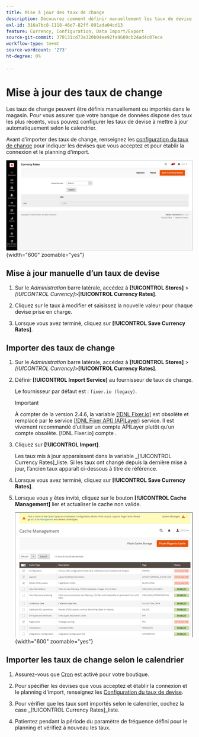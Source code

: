 ```yaml
---
title: Mise à jour des taux de change
description: Découvrez comment définir manuellement les taux de devise ou les importer dans votre boutique.
exl-id: 316a7bc8-1118-46e7-82ff-891ada04cd13
feature: Currency, Configuration, Data Import/Export
source-git-commit: 370131cd73a320b04ee92fa9609cb24ad4c07eca
workflow-type: tm+mt
source-wordcount: '273'
ht-degree: 0%

---
```


# Mise à jour des taux de change

Les taux de change peuvent être définis manuellement ou importés dans le magasin. Pour vous assurer que votre banque de données dispose des taux les plus récents, vous pouvez configurer les taux de devise à mettre à jour automatiquement selon le calendrier.

Avant d’importer des taux de change, renseignez les [configuration du taux de change](currency-configuration.md) pour indiquer les devises que vous acceptez et pour établir la connexion et le planning d&#39;import.

![Taux de change](./assets/stores-currency-rate-update.png){width="600" zoomable="yes"}

## Mise à jour manuelle d’un taux de devise

1. Sur le _Administration_ barre latérale, accédez à **[!UICONTROL Stores]** > _[!UICONTROL Currency]_>**[!UICONTROL Currency Rates]**.

1. Cliquez sur le taux à modifier et saisissez la nouvelle valeur pour chaque devise prise en charge.

1. Lorsque vous avez terminé, cliquez sur **[!UICONTROL Save Currency Rates]**.

## Importer des taux de change

1. Sur le _Administration_ barre latérale, accédez à **[!UICONTROL Stores]** > _[!UICONTROL Currency]_>**[!UICONTROL Currency Rates]**.

1. Définir **[!UICONTROL Import Service]** au fournisseur de taux de change.

   Le fournisseur par défaut est : `fixer.io (legacy)`.

   >[!IMPORTANT]
   >
   >À compter de la version 2.4.6, la variable [[!DNL Fixer.io]](https://fixer.io/) est obsolète et remplacé par le service [[!DNL Fixer API] (APILayer)](https://apilayer.com/marketplace/fixer-api) service. Il est vivement recommandé d’utiliser un compte APILayer plutôt qu’un compte obsolète. [!DNL Fixer.io] compte .

1. Cliquez sur **[!UICONTROL Import]**.

   Les taux mis à jour apparaissent dans la variable _[!UICONTROL Currency Rates]_liste. Si les taux ont changé depuis la dernière mise à jour, l’ancien taux apparaît ci-dessous à titre de référence.

1. Lorsque vous avez terminé, cliquez sur **[!UICONTROL Save Currency Rates]**.

1. Lorsque vous y êtes invité, cliquez sur le bouton **[!UICONTROL Cache Management]** lier et actualiser le cache non valide.

   ![Message système : actualisez le cache non valide.](./assets/currency-cache-update.png){width="600" zoomable="yes"}

## Importer les taux de change selon le calendrier

1. Assurez-vous que [Cron](../systems/cron.md) est activé pour votre boutique.

1. Pour spécifier les devises que vous acceptez et établir la connexion et le planning d&#39;import, renseignez les [Configuration du taux de devise](currency-configuration.md).

1. Pour vérifier que les taux sont importés selon le calendrier, cochez la case _[!UICONTROL Currency Rates]_liste.

1. Patientez pendant la période du paramètre de fréquence défini pour le planning et vérifiez à nouveau les taux.
